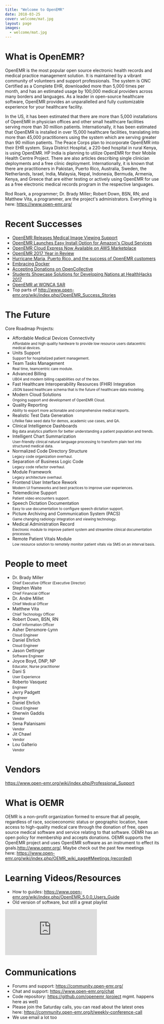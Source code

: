 ```yaml
---
title: "Welcome to OpenEMR"
date: 2018-03-25
cover: welcome/mat.jpg
layout: page
images:
  - welcome/mat.jpg
---
```


# What is OpenEMR?

OpenEMR is the most popular open source electronic health records and medical practice management solution. It is maintained by a vibrant community of volunteers and support professionals. The system is ONC Certified as a Complete EHR, downloaded more than 5,000 times per month, and has an estimated usage by 100,000 medical providers across many borders and languages. As a leader in open-source healthcare software, OpenEMR provides an unparallelled and fully customizable experience for your healthcare facility. 

In the US, it has been estimated that there are more than 5,000 installations of OpenEMR in physician offices and other small healthcare facilities serving more than 30 million patients. Internationally, it has been estimated that OpenEMR is installed in over 15,000 healthcare facilities, translating into more than 45,000 practitioners using the system which are serving greater than 90 million patients. The Peace Corps plan to incorporate OpenEMR into their EHR system. Siaya District Hospital, a 220-bed hospital in rural Kenya, is using OpenEMR. HP India is planning to utilize OpenEMR for their Mobile Health Centre Project. There are also articles describing single clinician deployments and a free clinic deployment. Internationally, it is known that there are practitioners in Pakistan, Puerto Rico, Australia, Sweden, the Netherlands, Israel, India, Malaysia, Nepal, Indonesia, Bermuda, Armenia, Kenya, and Greece that are either testing or actively using OpenEMR for use as a free electronic medical records program in the respective languages.

Rod Roark, a programmer; Dr. Brady Miller; Robert Down, BSN, RN; and Matthew Vita, a programmer, are the project's administrators. Everything is here: https://www.open-emr.org/

# Recent Successes

* [OpenEMR Releases Medical Image Viewing Support](http://www.openhealthnews.com/content/openemr-releases-medical-image-viewing-support)
* [OpenEMR Launches Easy Install Option for Amazon's Cloud Services](http://www.openhealthnews.com/content/openemr-launches-easy-install-option-amazons-cloud-services)
* [OpenEMR Cloud Express Now Available on AWS Marketplace](https://www.emrandehrnews.com/2017/12/20/openemr-cloud-express-now-available-on-aws-marketplace/)
* [OpenEMR 2017 Year in Review](https://www.open-emr.org/year-in-review/)
* [Hurricane Maria, Puerto Rico, and the success of OpenEMR customers](https://openemr.blog/post/hurricane-maria-puerto-rico-openemr-success/)
* [Embracing Docker](https://openemr.blog/post/embracing-docker/)
* [Accepting Donations on OpenCollective](https://openemr.blog/post/accepting-donations-on-opencollective/)
* [Students Showcase Solutions for Developing Nations at HealthHacks 2017](https://openemr.blog/post/success-at-healthhacks-2017/)
* [OpenEMR at WONCA SAR](https://openemr.blog/post/openemr-at-wonca-2017/)
* Top parts of http://www.open-emr.org/wiki/index.php/OpenEMR_Success_Stories

# The Future

Core Roadmap Projects:

* Affordable Medical Devices Connectivity<br/><small>Affordable and high ­quality hardware to provide low resource users data­centric medical devices.</small></small>
* Units Support<br/><small>Support for hospitalized patient management.</small>
* Team Tasks Management<br/><small>Real time, team­centric care module.</small>
* Advanced Billing<br/><small>UB04 and modern billing capabilities out of the box.</small>
* Fast Healthcare Interoperability Resources (FHIR) Integration<br/><small>JSON­ based healthcare schema that is the future of healthcare data modeling.</small>
* Modern Cloud Solutions<br/><small>Ongoing support and development of OpenEMR Cloud.</small>
* Quality Reporting<br/><small>Ability to export more actionable and comprehensive medical reports.</small>
* Realistic Test Data Generation<br/><small>Life­like fake seed data for demos, academic use cases, and QA.</small>
* Clinical Intelligence Dashboards<br/><small>Big data analytics platform for better understanding a patient population and trends.</small>
* Intelligent Chart Summarization<br/><small>User-friendly clinical natural language processing to transform plain text into structured medical data.</small>
* Normalized Code Directory Structure<br/><small>Legacy code organization overhaul.</small>
* Separation of Business Logic Code<br/><small>Legacy code refactor overhaul.</small>
* Module Framework<br/><small>Legacy architecture overhaul.</small>
* Frontend User Interface Rework<br/><small>Modern UI frameworks and best practices to improve user experiences.</small>
* Telemedicine Support<br/><small>Patient video encounters support.</small>
* Speech Dictation Documentation<br/><small>Easy to use documentation to configure speech dictation support.</small>
* Picture Archiving and Communication System (PACS)<br/><small>Game changing radiology integration and viewing technology.</small>
* Medical Administration Record<br/><small>Electronic module to improve patient system and streamline clinical documentation processes.</small>
* Remote Patient Vitals Module<br/><small>Low resource solution to remotely monitor patient vitals via SMS on an interval basis.</small>

# People to meet

* Dr. Brady Miller<br/><small>Chief Executive Officer (Executive Director)</small>
* Stephen Waite<br/><small>Chief Financial Officer</small>
* Dr. Andre Millet<br/><small>Chief Medical Officer</small>
* Matthew Vita<br/><small>Chief Technology Officer</small>
* Robert Down, BSN, RN<br/><small>Chief Information Officer</small>
* Asher Densmore-Lynn<br/><small>Cloud Engineer</small>
* Daniel Ehrlich<br/><small>Cloud Engineer</small>
* Jason Oettinger<br/><small>Software Engineer</small>
* Joyce Boyd, DNP, NP<br/><small>Educator, Nurse practitioner </small>
* Dani S<br/><small>User Experience</small>
* Roberto Vasquez<br/><small>Engineer</small>
* Jerry Padgett<br/><small>Engineer</small>
* Daniel Ehrlich<br/><small>Cloud Engineer</small>
* Sherwin Gaddis<br/><small>Vendor</small>
* Sena Palanisami<br/><small>Vendor</small>
* Jit Chawl<br/><small>Vendor</small>
* Lou Galterio<br/><small>Vendor</small>

# Vendors

https://www.open-emr.org/wiki/index.php/Professional_Support

# What is OEMR

OEMR is a non-profit organization formed to ensure that all people, regardless of race, socioeconomic status or geographic location, have access to high-quality medical care through the donation of free, open source medical software and service relating to that software. OEMR has an open policy for membership and accepts donations. OEMR supports the OpenEMR project and uses OpenEMR software as an instrument to effect its goals.http://www.oemr.org/. Maybe check out the past few meetings here: https://www.open-emr.org/wiki/index.php/OEMR_wiki_page#Meetings (recorded)

# Learning Videos/Resources

* How to guides: https://www.open-emr.org/wiki/index.php/OpenEMR_5.0.0_Users_Guide
* Old version of software, but still a great playlist

<div class="embed-responsive embed-responsive-16by9">
<iframe class="embed-responsive-item" src="https://www.youtube.com/embed/9iOfFsMf7yY" frameborder="0" allow="autoplay; encrypted-media" allowfullscreen></iframe>
</div>


# Communications

* Forums and support: https://community.open-emr.org/
* Chat and support: https://www.open-emr.org/chat
* Code repository: https://github.com/openemr (project mgmt. happens here as well)
* Please join the Saturday calls, you can read about the latest ones here: https://community.open-emr.org/t/weekly-conference-call
* We use email a lot too
